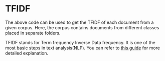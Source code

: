 # TFIDF
The above code can be used to get the TFIDF of each document from a given corpus.
Here, the corpus contains documents from different classes placed in separate folders.

TFIDF stands for Term frequency Inverse Data frequency.
It is one of the most basic steps in text analysis(NLP).
You can refer to [this guide](https://medium.freecodecamp.org/how-to-process-textual-data-using-tf-idf-in-python-cd2bbc0a94a3) for more detailed explanation.
